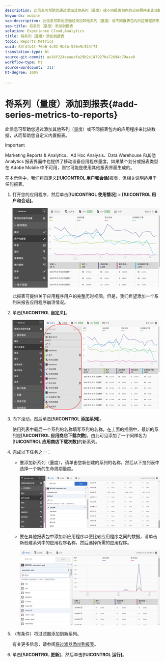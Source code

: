 ```yaml
---
description: 此信息可帮助您通过添加其他系列（量度）或不同报表包内的应用程序来比较数据，从而帮助您自定义内置报表。
keywords: mobile
seo-description: 此信息可帮助您通过添加其他系列（量度）或不同报表包内的应用程序来比较数据，从而帮助您自定义内置报表。
seo-title: 将系列（量度）添加到报表
solution: Experience Cloud,Analytics
title: 将系列（量度）添加到报表
topic: Reports,Metrics
uuid: 84fdfb1f-70e6-4c02-9b3b-526e9c924f74
translation-type: ht
source-git-commit: ae16f224eeaeefa29b2e1479270a72694c79aaa0
workflow-type: ht
source-wordcount: '311'
ht-degree: 100%

---
```



# 将系列（量度）添加到报表{#add-series-metrics-to-reports}

此信息可帮助您通过添加其他系列（量度）或不同报表包内的应用程序来比较数据，从而帮助您自定义内置报表。

>[!IMPORTANT]
>
>Marketing Reports &amp; Analytics、Ad Hoc Analysis、Data Warehouse 和其他 Analytics 报表界面中也提供了移动设备应用程序量度。如果某个划分或报表类型在 Adobe Mobile 中不可用，则它可能是使用其他报表界面生成的。

在本示例中，我们将自定义&#x200B;**[!UICONTROL 用户和会话]**&#x200B;报表，但相关说明适用于任何报表。

1. 打开您的应用程序，然后单击&#x200B;**[!UICONTROL 使用情况]** > **[!UICONTROL 用户和会话]**。

   ![步骤结果](assets/customize1.png)

   此报表可提供关于应用程序用户的完整历时视图。但是，我们希望添加一个系列来报告应用程序崩溃情况。

1. 单击&#x200B;**[!UICONTROL 自定义]**。

   ![步骤结果](assets/customize2.png)

1. 向下滚动，然后单击&#x200B;**[!UICONTROL 添加系列]**。

   使用列表中最后一个系列的名称填写系列的名称。在上面的插图中，最新的系列是&#x200B;**[!UICONTROL 应用商店下载次数]**，由此可见添加了一个同样名为&#x200B;**[!UICONTROL 应用商店下载次数]**&#x200B;的新系列。

1. 完成以下任务之一：

   * 要添加新系列（量度），请单击您新创建的系列的名称，然后从下拉列表中选择一个新的生命周期量度。

      ![步骤结果](assets/add_series.png)

   * 要在其他报表包中添加新应用程序以便比较应用程序之间的数据，请单击新创建系列中的应用程序名称，然后选择所需的应用程序。

      ![](assets/add_series_app.png)

1. （有条件）将过滤器添加到新系列。

   有关更多信息，请参阅[将过滤器添加到报表](/help/using/usage/reports-customize/t-reports-customize.md)。
1. 单击&#x200B;**[!UICONTROL 更新]**，然后单击&#x200B;**[!UICONTROL 运行]**。

